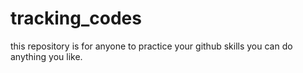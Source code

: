 # tracking_codes
this repository is for anyone to practice your github skills
you can do anything you like.
